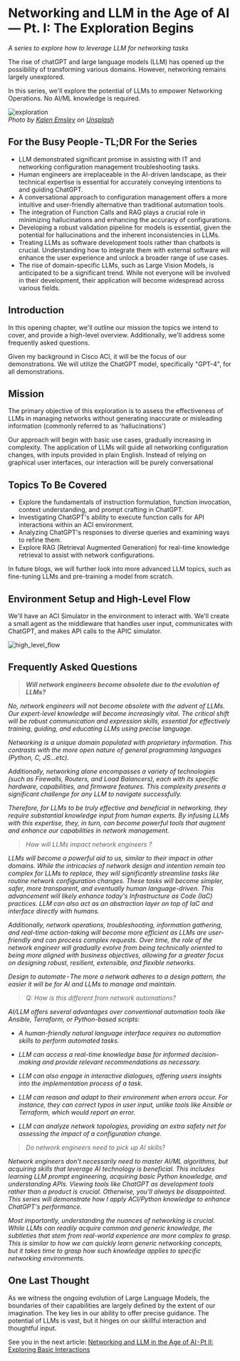 # Networking and LLM in the Age of AI — Pt. I: The Exploration Begins
*A series to explore how to leverage LLM for networking tasks*

The rise of chatGPT and large language models (LLM) has opened up the possibility of transforming various domains. However, networking remains largely unexplored.

In this series, we'll explore the potential of LLMs to empower Networking Operations. No AI/ML knowledge is required.

![exploration](https://cdn-images-1.medium.com/max/800/0*k3reo7tIKEfKD_FN)  
*Photo by [Kalen Emsley](https://unsplash.com/@kalenemsley?utm_source=medium&utm_medium=referral) on [Unsplash](https://unsplash.com?utm_source=medium&utm_medium=referral)*

## For the Busy People - TL;DR For the Series
* LLM demonstrated significant promise in assisting with IT and networking configuration management troubleshooting tasks.
* Human engineers are irreplaceable in the AI-driven landscape, as their technical expertise is essential for accurately conveying intentions to and guiding ChatGPT.
* A conversational approach to configuration management offers a more intuitive and user-friendly alternative than traditional automation tools.
* The integration of Function Calls and RAG plays a crucial role in minimizing hallucinations and enhancing the accuracy of configurations.
* Developing a robust validation pipeline for models is essential, given the potential for hallucinations and the inherent inconsistencies in LLMs.
* Treating LLMs as software development tools rather than chatbots is crucial. Understanding how to integrate them with external software will enhance the user experience and unlock a broader range of use cases.
* The rise of domain-specific LLMs, such as Large Vision Models, is anticipated to be a significant trend. While not everyone will be involved in their development, their application will become widespread across various fields.

## Introduction
In this opening chapter, we'll outline our mission the topics we intend to cover, and provide a high-level overview. Additionally, we'll address some frequently asked questions.

Given my background in Cisco ACI, it will be the focus of our demonstrations. We will utilize the ChatGPT model, specifically "GPT-4", for all demonstrations.

## Mission
The primary objective of this exploration is to assess the effectiveness of LLMs in managing networks without generating inaccurate or misleading information (commonly referred to as 'hallucinations')

Our approach will begin with basic use cases, gradually increasing in complexity. The application of LLMs will guide all networking configuration changes, with inputs provided in plain English. Instead of relying on graphical user interfaces, our interaction will be purely conversational

## Topics To Be Covered
* Explore the fundamentals of instruction formulation, function invocation, context understanding, and prompt crafting in ChatGPT.
* Investigating ChatGPT's ability to execute function calls for API interactions within an ACI environment.
* Analyzing ChatGPT's responses to diverse queries and examining ways to refine them.
* Explore RAG (Retrieval Augmented Generation) for real-time knowledge retrieval to assist with network configurations.

In future blogs, we will further look into more advanced LLM topics, such as fine-tuning LLMs and pre-training a model from scratch.

## Environment Setup and High-Level Flow
We'll have an ACI Simulator in the environment to interact with. We'll create a small agent as the middleware that handles user input, communicates with ChatGPT, and makes API calls to the APIC simulator.

![high_level_flow](../../../images/high_level_flow.png)

## Frequently Asked Questions
> ***Will network engineers become obsolete due to the evolution of LLMs?***

*No, network engineers will not become obsolete with the advent of LLMs. Our expert-level knowledge will become increasingly vital. The critical shift will be robust communication and expression skills, essential for effectively training, guiding, and educating LLMs using precise language.*

*Networking is a unique domain populated with proprietary information. This contrasts with the more open nature of general programming languages (Python, C, JS…etc).*

*Additionally, networking alone encompasses a variety of technologies (such as Firewalls, Routers, and Load Balancers), each with its specific hardware, capabilities, and firmware features. This complexity presents a significant challenge for any LLM to navigate successfully.*

*Therefore, for LLMs to be truly effective and beneficial in networking, they require substantial knowledge input from human experts. By infusing LLMs with this expertise, they, in turn, can become powerful tools that augment and enhance our capabilities in network management.*

> *How will LLMs impact network engineers ?*

*LLMs will become a powerful aid to us, similar to their impact in other domains. While the intricacies of network design and intention remain too complex for LLMs to replace, they will significantly streamline tasks like routine network configuration changes. These tasks will become simpler, safer, more transparent, and eventually human language-driven. This advancement will likely enhance today's Infrastructure as Code (IaC) practices. LLM can also act as an abstraction layer on top of IaC and interface directly with humans.*

*Additionally, network operations, troubleshooting, information gathering, and real-time action-taking will become more efficient as LLMs are user-friendly and can process complex requests. Over time, the role of the network engineer will gradually evolve from being technically oriented to being more aligned with business objectives, allowing for a greater focus on designing robust, resilient, extensible, and flexible networks.*

*Design to automate - The more a network adheres to a design pattern, the easier it will be for AI and LLMs to manage and maintain.*

> *Q: How is this different from network automations?*

*AI/LLM offers several advantages over conventional automation tools like Ansible, Terraform, or Python-based scripts:*

* *A human-friendly natural language interface requires no automation skills to perform automated tasks.*

* *LLM can access a real-time knowledge base for informed decision-making and provide relevant recommendations as necessary.*

* *LLM can also engage in interactive dialogues, offering users insights into the implementation process of a task.*

* *LLM can reason and adapt to their environment when errors occur. For instance, they can correct typos in user input, unlike tools like Ansible or Terraform, which would report an error.*
  
* *LLM can analyze network topologies, providing an extra safety net for assessing the impact of a configuration change.*

> *Do network engineers need to pick up AI skills?*

*Network engineers don't necessarily need to master AI/ML algorithms, but acquiring skills that leverage AI technology is beneficial. This includes learning LLM prompt engineering, acquiring basic Python knowledge, and understanding APIs. Viewing tools like ChatGPT as development tools rather than a product is crucial. Otherwise, you'll always be disappointed. This series will demonstrate how I apply ACI/Python knowledge to enhance ChatGPT's performance.*

*Most importantly, understanding the nuances of networking is crucial. While LLMs can readily acquire common and generic knowledge, the subtleties that stem from real-world experience are more complex to grasp. This is similar to how we can quickly learn generic networking concepts, but it takes time to grasp how such knowledge applies to specific networking environments.*

## One Last Thought

As we witness the ongoing evolution of Large Language Models, the boundaries of their capabilities are largely defined by the extent of our imagination. The key lies in our ability to offer precise guidance. The potential of LLMs is vast, but it hinges on our skillful interaction and thoughtful input.

See you in the next article: [Networking and LLM in the Age of AI - Pt II: Exploring Basic Interactions](http://zhangineer.net/2023/11/22/Networking-and-LLM-pt2.html)